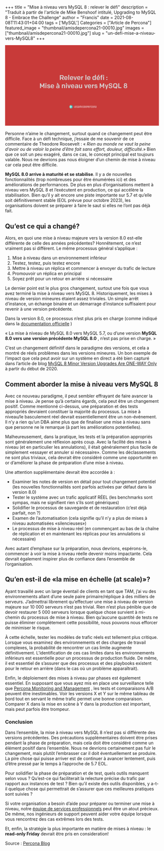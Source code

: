 ﻿+++
title = "Mise à niveau vers MySQL 8 : relever le défi"
description = "Traduit à partir de l'article de Mike Benshoof intitulé, Upgrading to MySQL 8 - Embrace the Challenge"
author = "Francis"
date = 2021-08-08T11:43:01+04:00
tags = ['MySQL']
Categories = ["Article de Percona"]
featured_image = "thumbnail/amisdepercona21-00010.jpg"
images = ["thumbnail/amisdepercona21-00010.jpg"]
slug = "un-defi-mise-a-niveau-vers-MySQL8"
+++

![image 10](/thumbnail/amisdepercona21-00010.jpg)

Personne n’aime le changement, surtout quand ce changement peut être difficile. Face à un défi technique, j’essaie de me souvenir de ce commentaire de Theodore Roosevelt : « _Rien au monde ne vaut la peine d’avoir ou de valoir la peine d’être fait sans effort, douleur, difficulté._» Bien que ce soit un peu exagéré, dans ce cas, le concept principal est toujours valable. Nous ne devrions pas nous éloigner d’un chemin de mise à niveau car cela peut être difficile.

**MySQL 8.0 arrive à maturité et se stabilise**. Il y a de nouvelles fonctionnalités (trop nombreuses pour être énumérées ici) et des améliorations de performances. De plus en plus d’organisations mettent à niveau vers MySQL 8 et l’exécutent en production, ce qui accélère la stabilisation. Bien qu’il y ait encore une piste importante sur 5.7 et qu’elle soit définitivement stable (EOL prévue pour octobre 2023), les organisations doivent se préparer à faire le saut si elles ne l’ont pas déjà fait.

## Qu’est ce qui a changé?

Alors, en quoi une mise à niveau majeure vers la version 8.0 est-elle différente de celle des années précédentes? Honnêtement, ce n’est vraiment pas si différent. Le même processus général s’applique :

1. Mise à niveau dans un environnement inférieur
2. Testez, testez, puis testez encore
3. Mettre à niveau un réplica et commencer à envoyer du trafic de lecture
4. Promouvoir un réplica en principal
5. Soyez prêt pour un retour en arrière si nécessaire

Le dernier point est le plus gros changement, surtout une fois que vous avez terminé la mise à niveau vers MySQL 8. Historiquement, les mises à niveau de version mineures étaient assez triviales. Un simple arrêt d’instance, un échange binaire et un démarrage d’instance suffisaient pour revenir à une version précédente.

Dans la version 8.0, ce processus n’est plus pris en charge (comme indiqué dans la [documentation officielle](https://dev.mysql.com/doc/refman/8.0/en/downgrading.html) )

« La mise à niveau de MySQL 8.0 vers MySQL 5.7, ou d’une version **MySQL 8.0 vers une version précédente MySQL 8.0** , n’est pas prise en charge. »

C’est un changement définitif dans le paradigme des versions, et cela a montré de réels problèmes dans les versions mineures. Un bon exemple de l’impact que cela peut avoir sur un système en direct a été bien capturé dans l’article de blog [MySQL 8 Minor Version Upgrades Are ONE-WAY Only](https://www.percona.com/blog/2020/01/10/mysql-8-minor-version-upgrades-are-one-way-only/) à partir du début de 2020.

## Comment aborder la mise à niveau vers MySQL 8

Avec ce nouveau paradigme, il peut sembler effrayant de faire avancer la mise à niveau. Je pense qu’à certains égards, cela peut être un changement positif. Comme mentionné ci-dessus, une préparation et des tests appropriés devraient constituer la majorité du processus. La mise à niveau/le basculement réel devrait essentiellement être un non-événement. Il n’y a rien qu’un DBA aime plus que de finaliser une mise à niveau sans que personne ne le remarque (à part les améliorations potentielles).

Malheureusement, dans la pratique, les tests et la préparation appropriés sont généralement une réflexion après coup. Avec la facilité des mises à niveau (et en particulier les annulations), il était généralement plus facile de simplement «essayer et annuler si nécessaire». Comme les déclassements ne sont plus triviaux, cela devrait être considéré comme une opportunité en or d’améliorer la phase de préparation d’une mise à niveau.

Une attention supplémentaire devrait être accordée à :

- Examiner les notes de version en détail pour tout changement potentiel (les nouvelles fonctionnalités sont parfois activées par défaut dans la version 8.0)
- Tester le système avec un trafic applicatif RÉEL (les benchmarks sont sympas, mais ne signifient rien s’ils sont génériques)
- Solidifier le processus de sauvegarde et de restauration (c’est déjà parfait, non ?)
- Examen de l’automatisation (cela signifie qu’il n’y a plus de mises à niveau automatisées «silencieuses»)
- Le processus de mise à niveau réel (en commençant au bas de la chaîne de réplication et en maintenant les réplicas pour les annulations si nécessaire)

Avec autant d’emphase sur la préparation, nous devrions, espérons-le, commencer à voir la mise à niveau réelle devenir moins impactante. Cela devrait également inspirer plus de confiance dans l’ensemble de l’organisation.

## Qu’en est-il de «la mise en échelle (at scale)»?

Ayant travaillé avec un large éventail de clients en tant que TAM, j’ai vu des environnements allant d’une seule paire primaire/réplique à des milliers de serveurs. J’admettrai librement qu’effectuer une mise à niveau de version majeure sur 10 000 serveurs n’est pas trivial. Rien n’est plus pénible que de devoir restaurer 5 000 serveurs lorsque quelque chose survient à mi-chemin du processus de mise à niveau. Bien qu’aucune quantité de tests ne puisse éliminer complètement cette possibilité, nous pouvons nous efforcer de minimiser le risque.

À cette échelle, tester les modèles de trafic réels est tellement plus critique. Lorsque vous examinez des environnements et des charges de travail complexes, la probabilité de rencontrer un cas limite augmente définitivement. L’identification de ces cas limites dans les environnements inférieurs est essentielle pour un processus de production fluide. De même, il est essentiel de s’assurer que des processus et des playbooks existent pour le retour en arrière (dans le cas où un problème apparaîtrait).

Enfin, le déploiement des mises à niveau par phases est également essentiel. En supposant que vous ayez mis en place une surveillance telle que [Percona Monitoring and Management](https://www.percona.com/software/database-tools/percona-monitoring-and-management) , les tests et comparaisons A/B peuvent être inestimables. Voir les versions X et Y sur le même tableau de bord tout en servant le même trafic permet une bonne comparaison. Comparer X dans la mise en scène à Y dans la production est important, mais peut parfois être trompeur.

### Conclusion

Dans l’ensemble, la mise à niveau vers MySQL 8 n’est pas si différente des versions précédentes. Des précautions supplémentaires doivent être prises pendant la phase de préparation, mais cela doit être considéré comme un élément positif dans l’ensemble. Nous ne devrions certainement pas fuir le changement, mais plutôt l’embrasser car il doit éventuellement se produire. La pire chose qui puisse arriver est de continuer à avancer lentement, puis d’être pressé par le temps à l’approche de 5.7 EOL.

Pour solidifier la phase de préparation et de test, quels outils manquent selon vous ? Qu’est-ce qui faciliterait la relecture précise du trafic par rapport aux instances de test ? Bien qu’il existe des outils disponibles, y a-t-il quelque chose qui permettrait de s’assurer que ces meilleures pratiques sont suivies ?

Si votre organisation a besoin d’aide pour préparer ou terminer une mise à niveau, notre [équipe de services professionnels](https://www.percona.com/services/consulting) peut être un atout précieux. De même, nos ingénieurs de support peuvent aider votre équipe lorsque vous rencontrez des cas extrêmes lors des tests.

Et, enfin, la stratégie la plus importante en matière de mises à niveau : le **read-only Friday** devrait être pris en consideration!

Source : [Percona Blog](https://www.percona.com/blog/2021/04/02/upgrading-to-mysql-8/)
